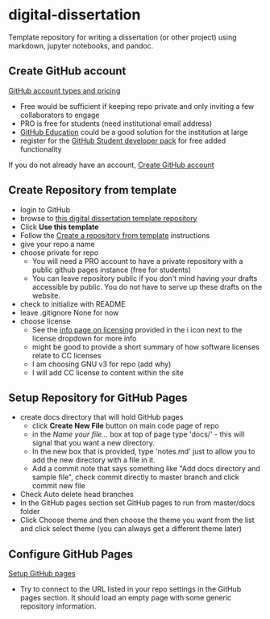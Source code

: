 # digital-dissertation
Template repository for writing a dissertation (or other project) using markdown, jupyter notebooks, and pandoc. 

## Create GitHub account

[GitHub account types and pricing](https://github.com/pricing)

* Free would be sufficient if keeping repo private and only inviting a few collaborators to engage
* PRO is free for students (need institutional email address)
* [GitHub Education](https://education.github.com/schools) could be a good solution for the institution at large
* register for the [GitHub Student developer pack](https://education.github.com/pack) for free added functionality

If you do not already have an account, [Create GitHub account](https://github.com/join) 

## Create Repository from template
* login to GitHub
* browse to [this digital dissertation template repository](https://github.com/iliff/digital-dissertation)
* Click **Use this template**
* Follow the [Create a repository from template](https://help.github.com/en/articles/creating-a-repository-from-a-template) instructions
* give your repo a name
* choose private for repo
    * You will need a PRO account to have a private repository with a public github pages instance (free for students) 
    * You can leave repository public if you don't mind having your drafts accessible by public. You do not have to serve up these drafts on the website.
* check to initialize with README
* leave .gitignore None for now
* choose license
    * See the [info page on licensing](https://choosealicense.com/) provided in the i icon next to the license dropdown for more info
    * might be good to provide a short summary of how software licenses relate to CC licenses
    * I am choosing GNU v3 for repo (add why)
    * I will add CC license to content within the site
    
## Setup Repository for GitHub Pages

* create docs directory that will hold GitHub pages
    * click **Create New File** button on main code page of repo
    * in the *Name your file...* box at top of page type 'docs/' - this will signal that you want a new directory.
    * In the new box that is provided, type 'notes.md' just to allow you to add the new directory with a file in it.
    * Add a commit note that says something like "Add docs directory and sample file", check commit directly to master branch and click commit new file
* Check Auto delete head branches
* In the GitHub pages section set GitHub pages to run from master/docs folder
* Click Choose theme and then choose the theme you want from the list and click select theme (you can always get a different theme later)

## Configure GitHub Pages

[Setup GitHub pages](https://pages.github.com/)

* Try to connect to the URL listed in your repo settings in the GitHub pages section. It should load an empty page with some generic repository information. 

